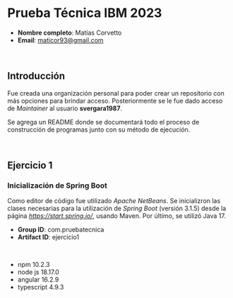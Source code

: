 # Prueba Técnica IBM 2023
* **Nombre completo**: Matías Corvetto
* **Email**: maticor93@gmail.com

<br>

## Introducción
Fue creada una organización personal para poder crear un repositorio con más opciones para brindar acceso. Posteriormente se le fue dado acceso de *Maintainer* al usuario **svergara1987**.

Se agrega un README donde se documentará todo el proceso de construcción de programas junto con su método de ejecución.

<br>

## Ejercicio 1
### Inicialización de Spring Boot
Como editor de código fue utilizado *Apache NetBeans*. Se inicializron las clases necesarias para la utilización de *Spring Boot* (versión 3.1.5) desde la página *https://start.spring.io/*, usando Maven. Por último, se utilizó Java 17.

* **Group ID**: com.pruebatecnica
* **Artifact ID**: ejercicio1

<br>



* npm  10.2.3
* node js 18.17.0
* angular 16.2.9
* typescript 4.9.3